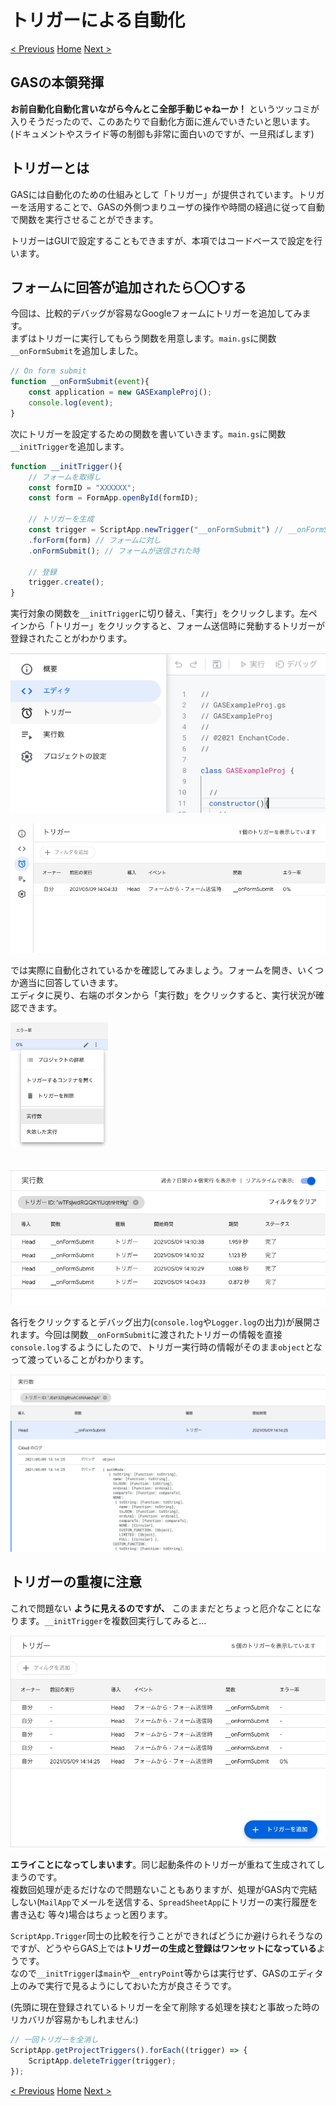 # トリガーによる自動化

[< Previous](06_EditSheet.md) [Home](00_Indices.md) [Next >](08_NumGame.md)

## GASの本領発揮

**お前自動化自動化言いながら今んとこ全部手動じゃねーか！** というツッコミが入りそうだったので、このあたりで自動化方面に進んでいきたいと思います。(ドキュメントやスライド等の制御も非常に面白いのですが、一旦飛ばします)  

## トリガーとは

GASには自動化のための仕組みとして「トリガー」が提供されています。トリガーを活用することで、GASの外側つまりユーザの操作や時間の経過に従って自動で関数を実行させることができます。

トリガーはGUIで設定することもできますが、本項ではコードベースで設定を行います。

## フォームに回答が追加されたら〇〇する

今回は、比較的デバッグが容易なGoogleフォームにトリガーを追加してみます。  
まずはトリガーに実行してもらう関数を用意します。`main.gs`に関数`__onFormSubmit`を追加しました。

```js
// On form submit
function __onFormSubmit(event){
    const application = new GASExampleProj();
    console.log(event);
}
```

次にトリガーを設定するための関数を書いていきます。`main.gs`に関数`__initTrigger`を追加します。

```js
function __initTrigger(){
    // フォームを取得し
    const formID = "XXXXXX";
    const form = FormApp.openById(formID);
    
    // トリガーを生成
    const trigger = ScriptApp.newTrigger("__onFormSubmit") // __onFormSubmitを実行
    .forForm(form) // フォームに対し
    .onFormSubmit(); // フォームが送信された時

    // 登録
    trigger.create();
}
```

実行対象の関数を`__initTrigger`に切り替え、「実行」をクリックします。左ペインから「トリガー」をクリックすると、フォーム送信時に発動するトリガーが登録されたことがわかります。

<img src="resources/image_19.png" width="600">  

![](resources/image_20.png)

では実際に自動化されているかを確認してみましょう。フォームを開き、いくつか適当に回答していきます。  
エディタに戻り、右端のボタンから「実行数」をクリックすると、実行状況が確認できます。  

<img src="resources/image_21.png" height="200">  

　
![](resources/image_22.png)  

各行をクリックするとデバッグ出力(`console.log`や`Logger.log`の出力)が展開されます。今回は関数`__onFormSubmit`に渡されたトリガーの情報を直接`console.log`するようにしたので、トリガー実行時の情報がそのまま`object`となって渡っていることがわかります。

![](resources/image_23.png)  

## トリガーの重複に注意

これで問題ない **ように見えるのですが、** このままだとちょっと厄介なことになります。`__initTrigger`を複数回実行してみると…

![](resources/image_26.png)  

**エライことになってしまいます**。同じ起動条件のトリガーが重ねて生成されてしまうのです。  
複数回処理が走るだけなので問題ないこともありますが、処理がGAS内で完結しない(`MailApp`でメールを送信する、`SpreadSheetApp`にトリガーの実行履歴を書き込む 等々)場合はちょっと困ります。  

`ScriptApp.Trigger`同士の比較を行うことができればどうにか避けられそうなのですが、どうやらGAS上では**トリガーの生成と登録はワンセットになっている**ようです。  
なので`__initTrigger`は`main`や`__entryPoint`等からは実行せず、GASのエディタ上のみで実行で見るようにしておいた方が良さそうです。  

(先頭に現在登録されているトリガーを全て削除する処理を挟むと事故った時のリカバリが容易かもしれません:)

```js
// 一回トリガーを全消し
ScriptApp.getProjectTriggers().forEach((trigger) => {
    ScriptApp.deleteTrigger(trigger);
});
```


[< Previous](06_EditSheet.md) [Home](00_Indices.md) [Next >](08_NumGame.md)
